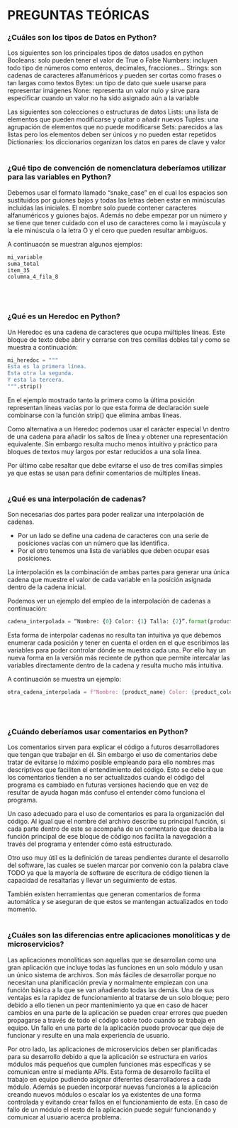 # PREGUNTAS TEÓRICAS


### ¿Cuáles son los tipos de Datos en Python?

Los siguientes son los principales tipos de datos usados en python
Booleans: solo pueden tener el valor de True o False
Numbers: incluyen todo tipo de números como enteros, decimales, fracciones…
Strings: son cadenas de caracteres alfanuméricos y pueden ser cortas como frases o tan largas como textos
Bytes: un tipo de dato que suele usarse para representar imágenes
None: representa un valor nulo y sirve para especificar cuando un valor no ha sido asignado aún a la variable

Las siguientes son colecciones o estructuras de datos
Lists: una lista de elementos que pueden modificarse y quitar o añadir nuevos
Tuples: una agrupación de elementos que no puede modificarse
Sets: parecidos a las listas pero los elementos deben ser únicos y no pueden estar repetidos
Dictionaries: los diccionarios organizan los datos en pares de clave y valor
</br></br>


### ¿Qué tipo de convención de nomenclatura deberíamos utilizar para las variables en Python?

Debemos usar el formato llamado “snake_case” en el cual los espacios son sustituidos por guiones bajos y todas las letras deben estar en minúsculas incluidas las iniciales. El nombre solo puede contener caracteres alfanuméricos y guiones bajos. Además no debe empezar por un número y se tiene que tener cuidado con el uso de caracteres como la i mayúscula y la ele minúscula o la letra O y el cero que pueden resultar ambiguos.

A continuacón se muestran algunos ejemplos:

```python
mi_variable
suma_total
item_35
columna_4_fila_8
```
</br></br>

### ¿Qué es un Heredoc en Python?

Un Heredoc es una cadena de caracteres que ocupa múltiples líneas. Este bloque de texto debe abrir y cerrarse con tres comillas dobles tal y como se muestra a continuación:

```python
mi_heredoc = """
Esta es la primera línea.
Esta otra la segunda.
Y esta la tercera.
""".strip()
```

En el ejemplo mostrado tanto la primera como la última posición representan líneas vacías por lo que esta forma de declaración suele combinarse con la función strip() que elimina ambas líneas.

Como alternativa a un Heredoc podemos usar el carácter especial  \n  dentro de una cadena para añadir los saltos de línea y obtener una representación equivalente. Sin embargo resulta mucho menos intuitivo y práctico para bloques de textos muy largos por estar reducidos a una sola línea.

Por último cabe resaltar que debe evitarse el uso de tres comillas simples ya que estas se usan para definir comentarios de múltiples líneas.
</br></br>


### ¿Qué es una interpolación de cadenas?

Son necesarias dos partes para poder realizar una  interpolación de cadenas.
- Por un lado se define una cadena de caracteres con una serie de posiciones vacías con un número que las identifica.
- Por el otro tenemos una lista de variables que deben ocupar esas posiciones.

La interpolación es la combinación de ambas partes para generar una única cadena que muestre el valor de cada variable en la posición asignada dentro de la cadena inicial.

Podemos ver un ejemplo del empleo de la interpolación de cadenas a continuación:

```python
cadena_interpolada = “Nombre: {0} Color: {1} Talla: {2}”.format(product_name, product_color, product_size)
```

Esta forma de interpolar cadenas no resulta tan intuitiva ya que debemos enumerar cada posición y tener en cuenta el orden en el que escribimos las variables para poder controlar dónde se muestra cada una. Por ello hay un nueva forma en la versión más reciente de python que permite intercalar las variables directamente dentro de la cadena y resulta mucho más intuitiva.

A continuación se muestra un ejemplo:

```python
otra_cadena_interpolada = f"Nombre: {product_name} Color: {product_color} Talla: {product_size}"
```
</br></br>


### ¿Cuándo deberíamos usar comentarios en Python?

Los comentarios sirven para explicar el código a futuros desarrolladores que tengan que trabajar en él.
Sin embargo el uso de comentarios debe tratar de evitarse lo máximo posible empleando para ello nombres mas descriptivos que faciliten el entendimiento del código. Esto se debe a que los comentarios tienden a no ser actualizados cuando el código del programa es cambiado en futuras versiones haciendo que en vez de resultar de ayuda hagan más confuso el entender cómo funciona el programa.

Un caso adecuado para el uso de comentarios es para la organización del código. Al igual que el nombre del archivo describe su principal función, si cada parte dentro de este se acompaña de un comentario que describa la función principal de ese bloque de código nos facilita la navegación a través del programa y entender cómo está estructurado.

Otro uso muy útil es la definición de tareas pendientes durante el desarrollo del software, las cuales se suelen marcar por convenio con la palabra clave TODO ya que la mayoría de software de escritura de código tienen la capacidad de resaltarlas y llevar un seguimiento de estas.

También existen herramientas que generan comentarios de forma automática y se aseguran de que estos se mantengan actualizados en todo momento.
</br></br>


### ¿Cuáles son las diferencias entre aplicaciones monolíticas y de microservicios?

Las aplicaciones monolíticas son aquellas que se desarrollan como una gran aplicación que incluye todas las funciones en un solo módulo y usan un único sistema de archivos. Son más fáciles de desarrollar porque no necesitan una planificación previa y normalmente empiezan con una función básica a la que se van añadiendo todas las demás. Una de sus ventajas es la rapidez de funcionamiento al tratarse de un solo bloque; pero debido a ello tienen un peor mantenimiento ya que en caso de hacer cambios en una parte de la aplicación se pueden crear errores que pueden propagarse a través de todo el código sobre todo cuando se trabaja en equipo. Un fallo en una parte de la aplicación puede provocar que deje de funcionar y resulte en una mala experiencia de usuario.

Por otro lado, las aplicaciones de microservicios deben ser planificadas para su desarrollo debido a que la aplicación se estructura en varios módulos más pequeños que cumplen funciones más específicas y se comunican entre sí mediante APIs. Esta forma de desarrollo facilita el trabajo en equipo pudiendo asignar diferentes desarrolladores a cada módulo. Además se pueden incorporar nuevas funciones a la aplicación creando nuevos módulos o escalar los ya existentes de una forma controlada y evitando crear fallos en el funcionamiento de esta. En caso de fallo de un módulo el resto de la aplicación puede seguir funcionando y comunicar al usuario acerca problema.